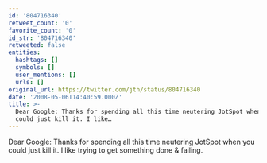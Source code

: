 ```yaml
---
id: '804716340'
retweet_count: '0'
favorite_count: '0'
id_str: '804716340'
retweeted: false
entities:
  hashtags: []
  symbols: []
  user_mentions: []
  urls: []
original_url: https://twitter.com/jth/status/804716340
date: '2008-05-06T14:40:59.000Z'
title: >-
  Dear Google: Thanks for spending all this time neutering JotSpot when you
  could just kill it. I like…
---
```


Dear Google: Thanks for spending all this time neutering JotSpot when you could just kill it. I like trying to get something done & failing.